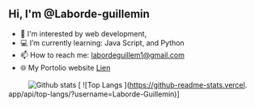 
## Hi, I'm @Laborde-guillemin                                                     
- 🌱 I'm interested by web development, 
- 💻 I’m currently learning: Java Script, and Python
- 📫 How to reach me: labordeguillem1@gmail.com
- 🌐 My Portolio website [Lien](https://www.guillemin-laborde.but-info.com/)ㅤ


ㅤㅤㅤ![Github stats](https://github-readme-stats.vercel.app/api?username=Laborde-Guillemin) [ ![Top Langs ](https://github-readme-stats.vercel. app/api/top-langs/?username=Laborde-Guillemin)] 



<!--
**Laborde-Guillemin/Laborde-Guillemin** is a ✨ _special_ ✨ repository because its `README.md` (this file) appears on your GitHub profile.

Here are some ideas to get you started:

- 🔭 I’m currently working on ...
- 🌱 I’m currently learning ...
- 👯 I’m looking to collaborate on ...
- 🤔 I’m looking for help with ...
- 💬 Ask me about ...
- 📫 How to reach me: ...
- 😄 Pronouns: ...
- ⚡ Fun fact: ...
-->
